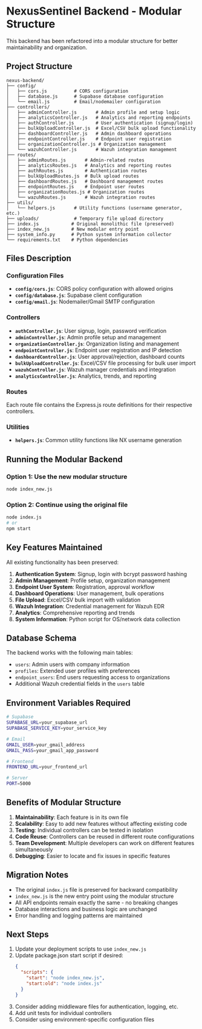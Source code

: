# NexusSentinel Backend - Modular Structure

This backend has been refactored into a modular structure for better maintainability and organization.

## Project Structure

```
nexus-backend/
├── config/
│   ├── cors.js          # CORS configuration
│   ├── database.js      # Supabase database configuration
│   └── email.js         # Email/nodemailer configuration
├── controllers/
│   ├── adminController.js       # Admin profile and setup logic
│   ├── analyticsController.js   # Analytics and reporting endpoints
│   ├── authController.js        # User authentication (signup/login)
│   ├── bulkUploadController.js  # Excel/CSV bulk upload functionality
│   ├── dashboardController.js   # Admin dashboard operations
│   ├── endpointController.js    # Endpoint user registration
│   ├── organizationController.js # Organization management
│   └── wazuhController.js       # Wazuh integration management
├── routes/
│   ├── adminRoutes.js       # Admin-related routes
│   ├── analyticsRoutes.js   # Analytics and reporting routes
│   ├── authRoutes.js        # Authentication routes
│   ├── bulkUploadRoutes.js  # Bulk upload routes
│   ├── dashboardRoutes.js   # Dashboard management routes
│   ├── endpointRoutes.js    # Endpoint user routes
│   ├── organizationRoutes.js # Organization routes
│   └── wazuhRoutes.js       # Wazuh integration routes
├── utils/
│   └── helpers.js       # Utility functions (username generator, etc.)
├── uploads/             # Temporary file upload directory
├── index.js            # Original monolithic file (preserved)
├── index_new.js        # New modular entry point
├── system_info.py      # Python system information collector
└── requirements.txt    # Python dependencies
```

## Files Description

### Configuration Files
- **`config/cors.js`**: CORS policy configuration with allowed origins
- **`config/database.js`**: Supabase client configuration
- **`config/email.js`**: Nodemailer/Gmail SMTP configuration

### Controllers
- **`authController.js`**: User signup, login, password verification
- **`adminController.js`**: Admin profile setup and management
- **`organizationController.js`**: Organization listing and management
- **`endpointController.js`**: Endpoint user registration and IP detection
- **`dashboardController.js`**: User approval/rejection, dashboard counts
- **`bulkUploadController.js`**: Excel/CSV file processing for bulk user import
- **`wazuhController.js`**: Wazuh manager credentials and integration
- **`analyticsController.js`**: Analytics, trends, and reporting

### Routes
Each route file contains the Express.js route definitions for their respective controllers.

### Utilities
- **`helpers.js`**: Common utility functions like NX username generation

## Running the Modular Backend

### Option 1: Use the new modular structure
```bash
node index_new.js
```

### Option 2: Continue using the original file
```bash
node index.js
# or
npm start
```

## Key Features Maintained

All existing functionality has been preserved:

1. **Authentication System**: Signup, login with bcrypt password hashing
2. **Admin Management**: Profile setup, organization management
3. **Endpoint User System**: Registration, approval workflow
4. **Dashboard Operations**: User management, bulk operations
5. **File Upload**: Excel/CSV bulk import with validation
6. **Wazuh Integration**: Credential management for Wazuh EDR
7. **Analytics**: Comprehensive reporting and trends
8. **System Information**: Python script for OS/network data collection

## Database Schema

The backend works with the following main tables:
- `users`: Admin users with company information
- `profiles`: Extended user profiles with preferences
- `endpoint_users`: End users requesting access to organizations
- Additional Wazuh credential fields in the `users` table

## Environment Variables Required

```bash
# Supabase
SUPABASE_URL=your_supabase_url
SUPABASE_SERVICE_KEY=your_service_key

# Email
GMAIL_USER=your_gmail_address
GMAIL_PASS=your_gmail_app_password

# Frontend
FRONTEND_URL=your_frontend_url

# Server
PORT=5000
```

## Benefits of Modular Structure

1. **Maintainability**: Each feature is in its own file
2. **Scalability**: Easy to add new features without affecting existing code
3. **Testing**: Individual controllers can be tested in isolation
4. **Code Reuse**: Controllers can be reused in different route configurations
5. **Team Development**: Multiple developers can work on different features simultaneously
6. **Debugging**: Easier to locate and fix issues in specific features

## Migration Notes

- The original `index.js` file is preserved for backward compatibility
- `index_new.js` is the new entry point using the modular structure
- All API endpoints remain exactly the same - no breaking changes
- Database interactions and business logic are unchanged
- Error handling and logging patterns are maintained

## Next Steps

1. Update your deployment scripts to use `index_new.js`
2. Update package.json start script if desired:
   ```json
   {
     "scripts": {
       "start": "node index_new.js",
       "start:old": "node index.js"
     }
   }
   ```
3. Consider adding middleware files for authentication, logging, etc.
4. Add unit tests for individual controllers
5. Consider using environment-specific configuration files
